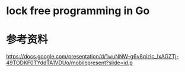 # lock free programming in Go

# 参考资料
https://docs.google.com/presentation/d/1wuNNW-g6v8qizIc_IxAGZTj-49TODKF0TYddTA1VDUo/mobilepresent?slide=id.p